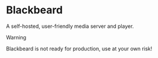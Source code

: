 # Blackbeard

A self-hosted, user-friendly media server and player.

> [!WARNING]
> Blackbeard is not ready for production, use at your own risk!
